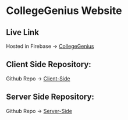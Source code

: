 # CollegeGenius Website

## Live Link
Hosted in Firebase -> [CollegeGenius](https://collegegenius-f8aad.web.app)

## Client Side Repository:
Github Repo -> [Client-Side](https://github.com/Sanjidul-Alom-Shifat/CollegeGenius/tree/main/collegegenius-client)

## Server Side Repository:
Github Repo -> [Server-Side](https://github.com/Sanjidul-Alom-Shifat/CollegeGenius/tree/main/collegegenius-server)